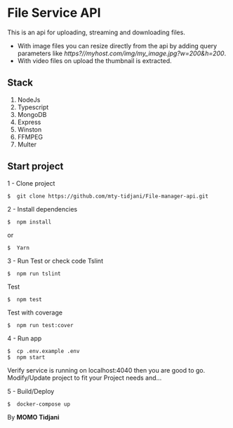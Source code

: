 # File Service API
This is an api for uploading, streaming and downloading files.
- With image files you can resize directly from the api by adding query parameters like *https?//myhost.com/img/my_image.jpg?w=200&h=200*.
- With video files on upload the thumbnail is extracted.

## Stack

 1. NodeJs
 2. Typescript
 3. MongoDB
 4. Express
 5. Winston
 6. FFMPEG
 7. Multer

## Start project
1 - Clone project

    $  git clone https://github.com/mty-tidjani/File-manager-api.git 

2 - Install dependencies

    $  npm install
or

    $  Yarn
3 - Run Test or check code
 Tslint

    $  npm run tslint
Test

    $  npm test
Test with coverage

    $  npm run test:cover

4 - Run app

    $  cp .env.example .env
    $  npm start
Verify service is running on localhost:4040 then you are good to go.
Modify/Update project to fit your Project needs and...

5 - Build/Deploy

    $  docker-compose up


By **MOMO Tidjani**

